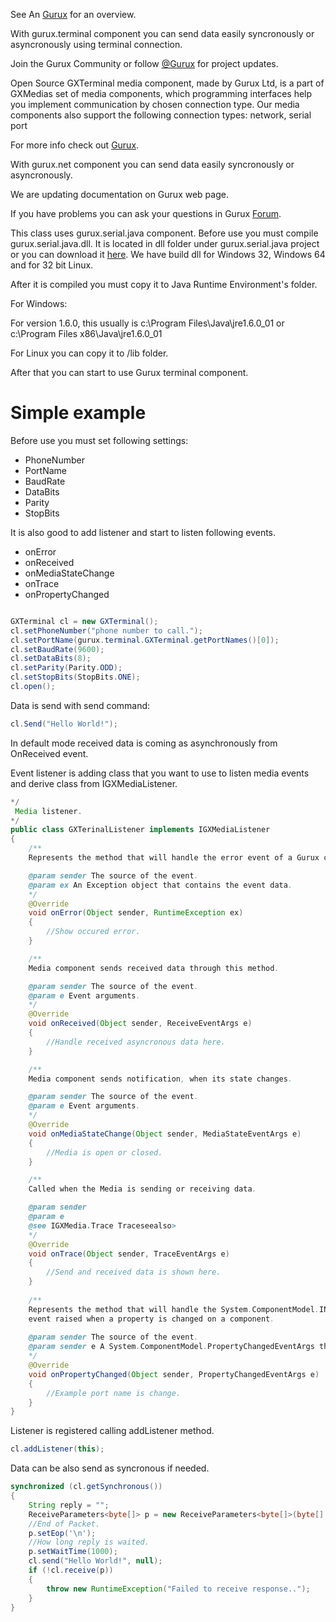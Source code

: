 See An [Gurux](http://www.gurux.org/ "Gurux") for an overview.

With gurux.terminal component you can send data easily syncronously or asyncronously using terminal connection.

Join the Gurux Community or follow [@Gurux](https://twitter.com/guruxorg "@Gurux") for project updates.

Open Source GXTerminal media component, made by Gurux Ltd, is a part of GXMedias set of media components, which programming interfaces help you implement communication by chosen connection type. Our media components also support the following connection types: network, serial port

For more info check out [Gurux](http://www.gurux.org/ "Gurux").

With gurux.net component you can send data easily syncronously or asyncronously.

We are updating documentation on Gurux web page. 

If you have problems you can ask your questions in Gurux [Forum](http://www.gurux.org/forum).

This class uses gurux.serial.java component. Before use you must compile gurux.serial.java.dll. It is located in dll folder under gurux.serial.java project or you can download it [here](http://www.gurux.org/Downloads/gurux.serial.java.zip "gurux.serial.java.zip"). We have build dll for Windows 32, Windows 64 and for 32 bit Linux.

After it is compiled you must copy it to Java Runtime Environment's folder.

For Windows:

For version 1.6.0, this usually is 
c:\Program Files\Java\jre1.6.0_01 or c:\Program Files x86\Java\jre1.6.0_01

For Linux you can copy it to /lib folder.

After that you can start to use Gurux terminal component.

Simple example
=========================== 
Before use you must set following settings:
* PhoneNumber
* PortName
* BaudRate
* DataBits
* Parity
* StopBits

It is also good to add listener and start to listen following events.
* onError
* onReceived
* onMediaStateChange
* onTrace
* onPropertyChanged

```java

GXTerminal cl = new GXTerminal();
cl.setPhoneNumber("phone number to call.");
cl.setPortName(gurux.terminal.GXTerminal.getPortNames()[0]);
cl.setBaudRate(9600);
cl.setDataBits(8);
cl.setParity(Parity.ODD);
cl.setStopBits(StopBits.ONE);
cl.open();

```

Data is send with send command:

```java
cl.Send("Hello World!");
```
In default mode received data is coming as asynchronously from OnReceived event.

Event listener is adding class that you want to use to listen media events and derive class from IGXMediaListener.

```java
*/
 Media listener.
*/
public class GXTerinalListener implements IGXMediaListener
{
    /** 
    Represents the method that will handle the error event of a Gurux component.

    @param sender The source of the event.
    @param ex An Exception object that contains the event data.
    */
    @Override
    void onError(Object sender, RuntimeException ex)
    {
        //Show occured error.
    }

    /** 
    Media component sends received data through this method.

    @param sender The source of the event.
    @param e Event arguments.
    */
    @Override
    void onReceived(Object sender, ReceiveEventArgs e)
    {
        //Handle received asyncronous data here.
    }

    /** 
    Media component sends notification, when its state changes.

    @param sender The source of the event.    
    @param e Event arguments.
    */
    @Override
    void onMediaStateChange(Object sender, MediaStateEventArgs e)
    {
        //Media is open or closed.
    }

    /** 
    Called when the Media is sending or receiving data.

    @param sender
    @param e
    @see IGXMedia.Trace Traceseealso>
    */
    @Override
    void onTrace(Object sender, TraceEventArgs e)
    {
        //Send and received data is shown here.
    }
    
    /** 
    Represents the method that will handle the System.ComponentModel.INotifyPropertyChanged.PropertyChanged
    event raised when a property is changed on a component.
    
    @param sender The source of the event.
    @param sender e A System.ComponentModel.PropertyChangedEventArgs that contains the event data.
    */
    @Override
    void onPropertyChanged(Object sender, PropertyChangedEventArgs e)
    {
        //Example port name is change.
    }      
}

```

Listener is registered calling addListener method.
```java
cl.addListener(this);

```

Data can be also send as syncronous if needed.

```java
synchronized (cl.getSynchronous())
{
    String reply = "";    
    ReceiveParameters<byte[]> p = new ReceiveParameters<byte[]>(byte[].class);    
    //End of Packet.
    p.setEop('\n'); 
    //How long reply is waited.   
    p.setWaitTime(1000);          
    cl.send("Hello World!", null);
    if (!cl.receive(p))
    {
        throw new RuntimeException("Failed to receive response..");
    }
}
```
